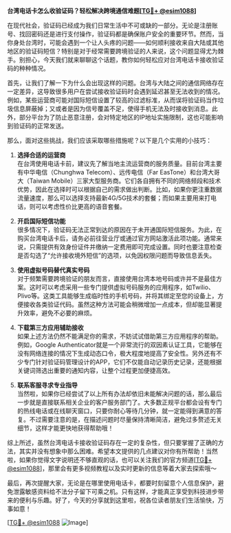 **台湾电话卡怎么收验证码？轻松解决跨境通信难题[[TG💪+ @esim1088](https://t.me/s/esim1088)]**

在现代社会，验证码已经成为我们日常生活中不可或缺的一部分。无论是注册账号、找回密码还是进行支付操作，验证码都是确保账户安全的重要环节。然而，当你身处台湾时，可能会遇到一个让人头疼的问题——如何顺利接收来自大陆或其他地区的验证码短信？特别是对于经常需要跨境验证的人来说，这个问题显得尤为棘手。别担心，今天我们就来聊聊这个话题，教你如何轻松应对台湾电话卡接收验证码的种种情况。

首先，让我们了解一下为什么会出现这样的问题。台湾与大陆之间的通信网络存在一定差异，这导致很多用户在尝试接收验证码时会遇到延迟甚至无法收到的情况。例如，某些运营商可能对国际短信设置了较高的过滤标准，从而误将验证码当作垃圾信息屏蔽掉；又或者是因为信号覆盖不足，使得手机无法及时接收到消息。此外，部分平台为了防止恶意注册，会对特定地区的IP地址实施限制，这也可能影响到验证码的正常发送。

那么，面对这些挑战，我们应该采取哪些措施呢？以下是几个实用的小技巧：

1. **选择合适的运营商**  
   在台湾使用电话卡前，建议先了解当地主流运营商的服务质量。目前台湾主要有中华电信（Chunghwa Telecom）、远传电信（Far EasTone）和台湾大哥大（Taiwan Mobile）三家大型服务商。它们各自拥有不同的网络频段和技术优势，因此在选择时可以根据自己的需求做出判断。比如，如果你更注重数据流量速度，那么可以选择支持最新4G/5G技术的套餐；而如果主要用来打电话，则可以考虑性价比更高的语音套餐。

2. **开启国际短信功能**  
   很多情况下，验证码无法正常到达的原因在于未开通国际短信服务。为此，在购买台湾电话卡后，请务必前往营业厅或通过官方网站激活此项功能。通常来说，只需提供有效身份证件并缴纳一定费用即可完成设置。同时也要注意检查是否勾选了“允许接收境外短信”的选项，以免因权限问题而导致信息丢失。

3. **使用虚拟号码替代真实号码**  
   对于频繁需要跨境验证的朋友而言，直接使用台湾本地号码或许并不是最佳方案。这时可以考虑采用一些专门提供虚拟号码服务的应用程序，如Twilio、Plivo等。这类工具能够生成临时性的手机号码，并将其绑定至您的设备上，方便接收各类验证代码。虽然这种方法可能会稍微增加一点成本，但却能显著提升效率，避免不必要的麻烦。

4. **下载第三方应用辅助接收**  
   如果上述方法仍然不能满足你的需求，不妨试试借助第三方应用程序的帮助。例如，Google Authenticator就是一个非常流行的双因素认证工具，它能够在没有网络连接的情况下生成动态口令，极大程度地提高了安全性。另外还有不少专门针对验证码管理设计的APP，它们不仅能自动记录历史记录，还能根据关键词筛选出重要的通知内容，让整个过程更加便捷高效。

5. **联系客服寻求专业指导**  
   当然啦，如果你已经尝试了以上所有办法却依旧未能解决问题的话，那么最后一步就是直接联系相关企业的客户服务部门了。大多数正规平台都会设有专门的热线电话或在线聊天窗口，只要你耐心等待几分钟，就一定能得到满意的答复。不过需要注意的是，在描述问题时尽量保持清晰简洁，避免过多赘述无关细节，这样才能更快地获得帮助哦！

综上所述，虽然台湾电话卡接收验证码存在一定的复杂性，但只要掌握了正确的方法，其实并没有想象中那么困难。希望本文提供的几点建议对你有所帮助！当然啦，如果你觉得文字说明还不够直观的话，也可以关注我们的官方频道[[TG💪+ @esim1088](https://t.me/s/esim1088)]，那里会有更多视频教程以及实时更新的信息等着大家去探索哦～

最后，再次提醒大家，无论是在哪里使用电话卡，都要时刻留意个人信息保护，避免泄露敏感资料给不法分子留下可乘之机。只有这样，才能真正享受到科技进步带来的便利与乐趣。好了，今天的分享就到这里啦，祝各位读者朋友们生活愉快，万事如意！

[[TG💪+ @esim1088](https://t.me/s/esim1088) ![Image](https://i.postimg.cc/4NQfJmqS/Snipaste-2025-05-13-00-14-12.png)]